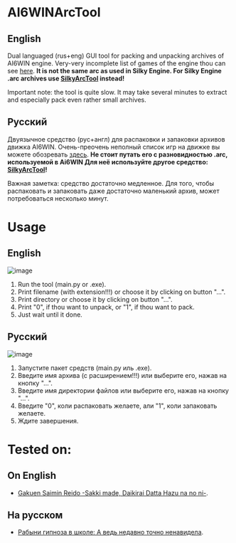 # AI6WINArcTool
## English
Dual languaged (rus+eng) GUI tool for packing and unpacking archives of AI6WIN engine. Very-very incomplete list of games of the engine thou can see [here](https://vndb.org/r?f=fwAI6WIN-). **It is not the same arc as used in Silky Engine. For Silky Engine .arc archives use [SilkyArcTool](https://github.com/TesterTesterov/SilkyArcTool) instead!**

Important note: the tool is quite slow. It may take several minutes to extract and especially pack even rather small archives.

## Русский
Двуязычное средство (рус+англ) для распаковки и запаковки архивов движка AI6WIN. Очень-преочень неполный список игр на движке вы можете обозревать [здесь](https://vndb.org/r?f=fwAI6WIN-). **Не стоит путать его с разновидностью .arc, используемой в Ai6WIN Для неё используйте другое средство: [SilkyArcTool](https://github.com/TesterTesterov/SilkyArcTool)!**

Важная заметка: средство достаточно медленное. Для того, чтобы распаковать и запаковать даже достаточно маленький архив, может потребоваться несколько минут.

# Usage
## English
![image](https://user-images.githubusercontent.com/66121918/147237868-7a5de2d5-84d0-4896-8fb1-3930cfcb220e.png)
1. Run the tool (main.py or .exe).
2. Print filename (with extension!!!) or choose it by clicking on button "...".
3. Print directory or choose it by clicking on button "...".
4. Print "0", if thou want to unpack, or "1", if thou want to pack.
5. Just wait until it done.

## Русский
![image](https://user-images.githubusercontent.com/66121918/147237925-231f12b9-e7fb-4b23-96d4-8cfff259f078.png)
1. Запустите пакет средств (main.py иль .exe).
2. Введите имя архива (с расширением!!!) или выберите его, нажав на кнопку "...".
3. Введите имя директории файлов или выберите его, нажав на кнопку "...".
4. Введите "0", коли распаковать желаете, али "1", коли запаковать желаете.
5. Ждите завершения.

# Tested on:

## On English
- [Gakuen Saimin Reido -Sakki made, Daikirai Datta Hazu na no ni-](https://vndb.org/v1601).

## На русском
- [Рабыни гипноза в школе: А ведь недавно точно ненавидела](https://vndb.org/v1601).
